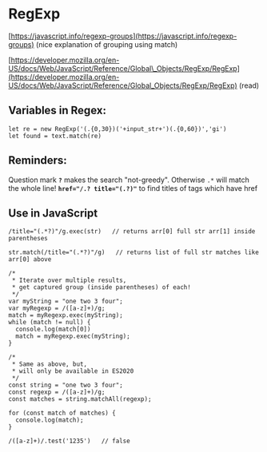 # RegExp

[https://javascript.info/regexp-groups](https://javascript.info/regexp-groups) \(nice explanation of grouping using match\)

[https://developer.mozilla.org/en-US/docs/Web/JavaScript/Reference/Global\_Objects/RegExp/RegExp](https://developer.mozilla.org/en-US/docs/Web/JavaScript/Reference/Global_Objects/RegExp/RegExp) \(read\)

## Variables in Regex:

```text
let re = new RegExp('(.{0,30})('+input_str+')(.{0,60})','gi')
let found = text.match(re)
```

## Reminders:

Question mark **`?`** makes the search "not-greedy". Otherwise `.*` will match the whole line! **`href="/.? title="(.?)"`**  to find titles of tags which have href

## Use in JavaScript

```text
/title="(.*?)"/g.exec(str)   // returns arr[0] full str arr[1] inside parentheses
```

```text
str.match(/title="(.*?)"/g)   // returns list of full str matches like arr[0] above
```

```text
/*
 * Iterate over multiple results,
 * get captured group (inside parentheses) of each!
 */
var myString = "one two 3 four";
var myRegexp = /([a-z]+)/g;
match = myRegexp.exec(myString);
while (match != null) {
  console.log(match[0])
  match = myRegexp.exec(myString);
}
```

```text
/*
 * Same as above, but,
 * will only be available in ES2020
 */
const string = "one two 3 four";
const regexp = /([a-z]+)/g;
const matches = string.matchAll(regexp);

for (const match of matches) {
  console.log(match);
}
```

```text
/([a-z]+)/.test('1235')   // false
```

